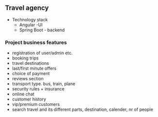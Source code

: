 ## Travel agency
- Technology stack
  - Angular -UI
  - Spring Boot - backend

### Project business features
- registration of user/admin etc.
- booking trips
- travel destinations
- last/first minute offers
- choice of payment
- reviews section
- transport type. bus, train, plane
- security rules + insurance
- online chat
- customer history
- vip/premium customers
- search travel and its different parts, destination, calender, nr of people